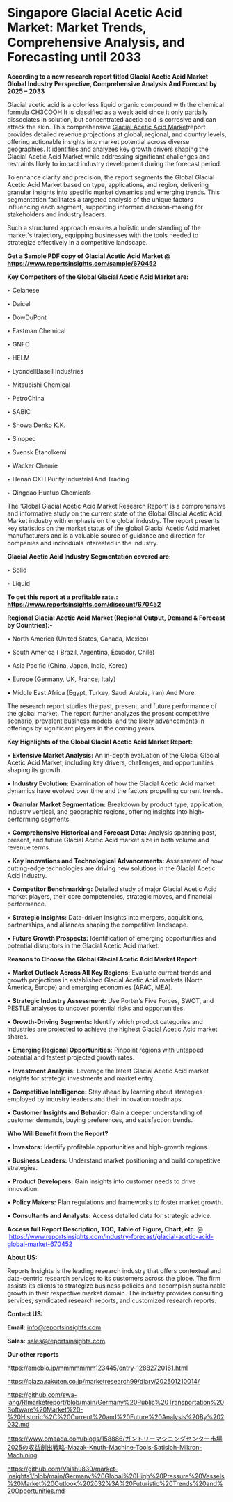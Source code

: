 # Singapore Glacial Acetic Acid Market: Market Trends, Comprehensive Analysis, and Forecasting until 2033

<strong>According to a new research report titled Glacial Acetic Acid Market Global Industry Perspective, Comprehensive Analysis And Forecast by 2025 – 2033</strong>

Glacial acetic acid  is a colorless liquid organic compound with the chemical formula CH3COOH.It is classified as a weak acid since it only partially dissociates in solution, but concentrated acetic acid is corrosive and can attack the skin. This comprehensive <a href=https://www.reportsinsights.com/sample/670452>Glacial Acetic Acid Market</a>report provides detailed revenue projections at global, regional, and country levels, offering actionable insights into market potential across diverse geographies. It identifies and analyzes key growth drivers shaping the Glacial Acetic Acid Market while addressing significant challenges and restraints likely to impact industry development during the forecast period.

To enhance clarity and precision, the report segments the Global Glacial Acetic Acid Market based on type, applications, and region, delivering granular insights into specific market dynamics and emerging trends. This segmentation facilitates a targeted analysis of the unique factors influencing each segment, supporting informed decision-making for stakeholders and industry leaders.

Such a structured approach ensures a holistic understanding of the market's trajectory, equipping businesses with the tools needed to strategize effectively in a competitive landscape.

<strong>Get a Sample PDF copy of Glacial Acetic Acid Market </strong><strong>@<a href=https://www.reportsinsights.com/sample/670452 style=color:#0000ff;> https://www.reportsinsights.com/sample/670452</a></strong></font>

<strong>Key Competitors of the Global Glacial Acetic Acid Market are:</strong>

‣ Celanese

‣ Daicel

‣ DowDuPont

‣ Eastman Chemical

‣ GNFC

‣ HELM

‣ LyondellBasell Industries

‣ Mitsubishi Chemical

‣ PetroChina

‣ SABIC

‣ Showa Denko K.K.

‣ Sinopec

‣ Svensk Etanolkemi

‣ Wacker Chemie

‣ Henan CXH Purity Industrial And Trading

‣ Qingdao Huatuo Chemicals

The ‘Global Glacial Acetic Acid Market Research Report’ is a comprehensive and informative study on the current state of the Global Glacial Acetic Acid Market industry with emphasis on the global industry. The report presents key statistics on the market status of the global Glacial Acetic Acid market manufacturers and is a valuable source of guidance and direction for companies and individuals interested in the industry.

<strong>Glacial Acetic Acid Industry Segmentation covered are:</strong>

‣ Solid

‣ Liquid

<strong>To get this report at a profitable rate.: <a href=https://www.reportsinsights.com/discount/670452 style=color:#0000ff;>https://www.reportsinsights.com/discount/670452</a></strong></font>

<strong>Regional Glacial Acetic Acid Market (Regional Output, Demand &amp; Forecast by Countries):-</strong>

• North America (United States, Canada, Mexico)

• South America ( Brazil, Argentina, Ecuador, Chile)

• Asia Pacific (China, Japan, India, Korea)

• Europe (Germany, UK, France, Italy)

• Middle East Africa (Egypt, Turkey, Saudi Arabia, Iran) And More.

The research report studies the past, present, and future performance of the global market. The report further analyzes the present competitive scenario, prevalent business models, and the likely advancements in offerings by significant players in the coming years.

<strong>Key Highlights of the Global Glacial Acetic Acid Market Report:</strong>

• <strong>Extensive Market Analysis:</strong> An in-depth evaluation of the Global Glacial Acetic Acid Market, including key drivers, challenges, and opportunities shaping its growth.

• <strong>Industry Evolution:</strong> Examination of how the Glacial Acetic Acid market dynamics have evolved over time and the factors propelling current trends.

• <strong>Granular Market Segmentation:</strong> Breakdown by product type, application, industry vertical, and geographic regions, offering insights into high-performing segments.

• <strong>Comprehensive Historical and Forecast Data:</strong> Analysis spanning past, present, and future Glacial Acetic Acid market size in both volume and revenue terms.

• <strong>Key Innovations and Technological Advancements:</strong> Assessment of how cutting-edge technologies are driving new solutions in the Glacial Acetic Acid industry.

• <strong>Competitor Benchmarking:</strong> Detailed study of major Glacial Acetic Acid market players, their core competencies, strategic moves, and financial performance.

• <strong>Strategic Insights:</strong> Data-driven insights into mergers, acquisitions, partnerships, and alliances shaping the competitive landscape.

• <strong>Future Growth Prospects:</strong> Identification of emerging opportunities and potential disruptors in the Glacial Acetic Acid market.

<strong>Reasons to Choose the Global Glacial Acetic Acid Market Report:</strong>

• <strong>Market Outlook Across All Key Regions:</strong> Evaluate current trends and growth projections in established Glacial Acetic Acid markets (North America, Europe) and emerging economies (APAC, MEA).

• <strong>Strategic Industry Assessment:</strong> Use Porter’s Five Forces, SWOT, and PESTLE analyses to uncover potential risks and opportunities.

• <strong>Growth-Driving Segments:</strong> Identify which product categories and industries are projected to achieve the highest Glacial Acetic Acid market shares.

• <strong>Emerging Regional Opportunities:</strong> Pinpoint regions with untapped potential and fastest projected growth rates.

• <strong>Investment Analysis:</strong> Leverage the latest Glacial Acetic Acid market insights for strategic investments and market entry.

• <strong>Competitive Intelligence:</strong> Stay ahead by learning about strategies employed by industry leaders and their innovation roadmaps.

• <strong>Customer Insights and Behavior:</strong> Gain a deeper understanding of customer demands, buying preferences, and satisfaction trends.

<strong>Who Will Benefit from the Report?</strong>

• <strong>Investors:</strong> Identify profitable opportunities and high-growth regions.

• <strong>Business Leaders:</strong> Understand market positioning and build competitive strategies.

• <strong>Product Developers:</strong> Gain insights into customer needs to drive innovation.

• <strong>Policy Makers:</strong> Plan regulations and frameworks to foster market growth.

• <strong>Consultants and Analysts:</strong> Access detailed data for strategic advice.
</ul>
<strong>Access full Report Description, TOC, Table of Figure, Chart, etc. </strong>@  <a href=https://www.reportsinsights.com/industry-forecast/glacial-acetic-acid-global-market-670452 style=color:#0000ff;>https://www.reportsinsights.com/industry-forecast/glacial-acetic-acid-global-market-670452</a></font>

<strong><strong>About US</strong>:</strong>

Reports Insights is the leading research industry that offers contextual and data-centric research services to its customers across the globe. The firm assists its clients to strategize business policies and accomplish sustainable growth in their respective market domain. The industry provides consulting services, syndicated research reports, and customized research reports.

<strong>Contact US:</strong>

<p class=""""><b>Email:</b> <a href=mailto:info@reportsinsights.com>info@reportsinsights.com</a></p>
<p class=""""><b>Sales:</b> <a href=mailto:sales@reportsinsights.com>sales@reportsinsights.com</a></p>

<strong>Our other reports</strong>

<a href=https://ameblo.jp/mmmmmmm123445/entry-12882720161.html>https://ameblo.jp/mmmmmmm123445/entry-12882720161.html</a>

<a href=https://plaza.rakuten.co.jp/marketresearch99/diary/202501210014/>https://plaza.rakuten.co.jp/marketresearch99/diary/202501210014/</a>

<a href=https://github.com/swa-lang/RImarketreport/blob/main/Germany%20Public%20Transportation%20Software%20Market%20-%20Historic%2C%20Current%20and%20Future%20Analysis%20By%202032.md>https://github.com/swa-lang/RImarketreport/blob/main/Germany%20Public%20Transportation%20Software%20Market%20-%20Historic%2C%20Current%20and%20Future%20Analysis%20By%202032.md</a>

<a href=https://www.omaada.com/blogs/158886/ガントリーマシニングセンター市場2025の収益創出戦略-Mazak-Knuth-Machine-Tools-Satisloh-Mikron-Machining>https://www.omaada.com/blogs/158886/ガントリーマシニングセンター市場2025の収益創出戦略-Mazak-Knuth-Machine-Tools-Satisloh-Mikron-Machining</a>

<a href=https://github.com/Vaishu839/market-insights1/blob/main/Germany%20Global%20High%20Pressure%20Vessels%20Market%20Outlook%202032%3A%20Futuristic%20Trends%20and%20Opportunities.md>https://github.com/Vaishu839/market-insights1/blob/main/Germany%20Global%20High%20Pressure%20Vessels%20Market%20Outlook%202032%3A%20Futuristic%20Trends%20and%20Opportunities.md</a>
